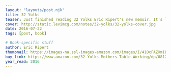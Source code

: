 ```yaml
---
layout: "layouts/post.njk"
title: 32 Yolks
teaser: Just finished reading 32 Yolks Eric Ripert's new memoir. It's lovely and I hope you read it.
cover: http://static.levimcg.com/notes/32-yolks/32-yolks-cover.jpg
date: 2016-07-22
tags: [post, book]

# Book-specific stuff
author: Eric Ripert
thumbnail: https://images-na.ssl-images-amazon.com/images/I/41OcFAZXmIL.jpg
buy_link: https://www.amazon.com/32-Yolks-Mothers-Table-Working/dp/0812992989
year_read: 2016
---
```

